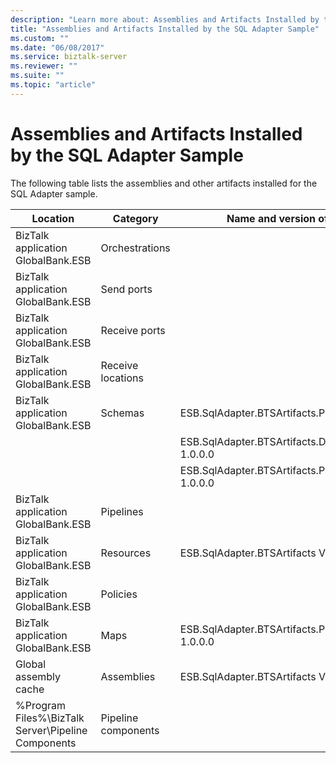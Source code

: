 ```yaml
---
description: "Learn more about: Assemblies and Artifacts Installed by the SQL Adapter Sample"
title: "Assemblies and Artifacts Installed by the SQL Adapter Sample"
ms.custom: ""
ms.date: "06/08/2017"
ms.service: biztalk-server
ms.reviewer: ""
ms.suite: ""
ms.topic: "article"
---
```

# Assemblies and Artifacts Installed by the SQL Adapter Sample
The following table lists the assemblies and other artifacts installed for the SQL Adapter sample.  
  
|Location|Category|Name and version of the component|  
|--------------|--------------|---------------------------------------|  
|BizTalk application GlobalBank.ESB|Orchestrations||  
|BizTalk application GlobalBank.ESB|Send ports||  
|BizTalk application GlobalBank.ESB|Receive ports||  
|BizTalk application GlobalBank.ESB|Receive locations||  
|BizTalk application GlobalBank.ESB|Schemas|ESB.SqlAdapter.BTSArtifacts.Product Version 1.0.0.0|  
|||ESB.SqlAdapter.BTSArtifacts.DataSetSchema Version 1.0.0.0|  
|||ESB.SqlAdapter.BTSArtifacts.Procedure_dbo Version 1.0.0.0|  
|BizTalk application GlobalBank.ESB|Pipelines||  
|BizTalk application GlobalBank.ESB|Resources|ESB.SqlAdapter.BTSArtifacts Version 1.0.0.0|  
|BizTalk application GlobalBank.ESB|Policies||  
|BizTalk application GlobalBank.ESB|Maps|ESB.SqlAdapter.BTSArtifacts.ProductToInsertProductMap 1.0.0.0|  
|Global assembly cache|Assemblies|ESB.SqlAdapter.BTSArtifacts Version 1.0.0.0|  
|%Program Files%\\BizTalk Server\Pipeline Components|Pipeline components||
